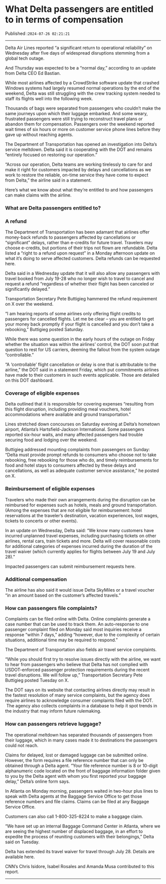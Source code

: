 # What Delta passengers are entitled to in terms of compensation

Published :`2024-07-26 02:21:21`

---

Delta Air Lines reported “a significant return to operational reliability” on Wednesday after five days of widespread disruptions stemming from a global tech outage.

And Thursday was expected to be a “normal day,” according to an update from Delta CEO Ed Bastian.

While most airlines affected by a CrowdStrike software update that crashed Windows systems had largely resumed normal operations by the end of the weekend, Delta was still struggling with the crew tracking system needed to staff its flights well into the following week.

Thousands of bags were separated from passengers who couldn’t make the same journeys upon which their luggage embarked. And some weary, frustrated passengers were still trying to reconstruct travel plans or abandon them for compensation. Passengers over the weekend reported wait times of six hours or more on customer service phone lines before they gave up without reaching agents.

The Department of Transportation has opened an investigation into Delta’s service meltdown. Delta said it is cooperating with the DOT and remains “entirely focused on restoring our operation.”

“Across our operation, Delta teams are working tirelessly to care for and make it right for customers impacted by delays and cancellations as we work to restore the reliable, on-time service they have come to expect from Delta,” the airline said in a statement.

Here’s what we know about what they’re entitled to and how passengers can make claims with the airline.

### What are Delta passengers entitled to?

### A refund

The Department of Transportation has been adamant that airlines offer money-back refunds to passengers affected by cancellations or “significant” delays, rather than e-credits for future travel. Travelers may choose e-credits, but portions of their trips not flown are refundable. Delta listed a “right to a refund upon request” in a Monday afternoon update on what it’s doing to serve affected customers. Delta refunds can be requested here.

Delta said in a Wednesday update that it will also allow any passengers with travel booked from July 19-28 who no longer wish to travel to cancel and request a refund “regardless of whether their flight has been canceled or significantly delayed.”

Transportation Secretary Pete Buttigieg hammered the refund requirement on X over the weekend.

“I am hearing reports of some airlines only offering flight credits to passengers for cancelled flights. Let me be clear – you are entitled to get your money back promptly if your flight is cancelled and you don’t take a rebooking,” Buttigieg posted Saturday.

While there was some question in the early hours of the outage on Friday whether the situation was within the airlines’ control, the DOT soon put that question to rest for US carriers, deeming the fallout from the system outage “controllable.”

“A ‘controllable’ flight cancellation or delay is one that is attributable to the airline,” the DOT said in a statement Friday, which put commitments airlines have made to their customers in such events applicable. Those are detailed on this DOT dashboard.

### Coverage of eligible expenses

Delta outlined that it is responsible for covering expenses “resulting from this flight  disruption, including providing meal vouchers, hotel accommodations where available and ground transportation.”

Lines stretched down concourses on Saturday evening at Delta’s hometown airport, Atlanta’s Hartsfield-Jackson International. Some passengers reported six-hour waits, and many affected passengers had trouble securing food and lodging over the weekend.

Buttigieg addressed mounting complaints from passengers on Sunday: “Delta must provide prompt refunds to consumers who choose not to take rebooking, free rebooking for those who do, and timely reimbursements for food and hotel stays to consumers affected by these delays and cancellations, as well as adequate customer service assistance,” he posted on X.

### Reimbursement of eligible expenses

Travelers who made their own arrangements during the disruption can be reimbursed for expenses such as hotels, meals and ground transportation. (Among the expenses that are not eligible for reimbursement: hotel reservations at the traveler’s destination, vacation experiences, lost wages, tickets to concerts or other events).

In an update on Wednesday, Delta said: “We know many customers have incurred unplanned travel expenses, including purchasing tickets on other airlines, rental cars, train tickets and more. Delta will cover reasonable costs for additional categories of expenses incurred during the duration of the travel waiver (which currently applies for flights between July 19 and July 28).”

Impacted passengers can submit reimbursement requests here.

### Additional compensation

The airline has also said it would issue Delta SkyMiles or a travel voucher “in an amount based on the customer’s affected travels.”

### How can passengers file complaints?

Complaints can be filed online with Delta. Online complaints generate a case number that can be used to track them. An auto-response to one passenger complaint filed on Monday said most inquiries receive a response “within 7 days,” adding “however, due to the complexity of certain situations, additional time may be required to respond.”

The Department of Transportation also fields air travel service complaints.

“While you should first try to resolve issues directly with the airline, we want to hear from passengers who believe that Delta has not complied with USDOT-enforced passenger protection requirements during the recent travel disruptions. We will follow up,” Transportation Secretary Pete Buttigieg posted Tuesday on X.

The DOT says on its website that contacting airlines directly may result in the fastest resolution of many service complaints, but the agency does require airlines to acknowledge consumer complaints filed with the DOT.  The agency also collects complaints in a database to help it spot trends in the industry that may inform future rulemaking.

### How can passengers retrieve luggage?

The operational meltdown has separated thousands of passengers from their luggage, which in many cases made it to destinations the passengers could not reach.

Claims for delayed, lost or damaged luggage can be submitted online. However, the form requires a file reference number that can only be obtained through a Delta agent. “Your file reference number is 8 or 10-digit alphanumeric code located on the front of baggage information folder given to you by the Delta agent with whom you first reported your baggage delay,” Delta’s online form says.

In Atlanta on Monday morning, passengers waited in two-hour plus lines to speak with Delta agents at the Baggage Service Office to get those reference numbers and file claims. Claims can be filed at any Baggage Service Office.

Customers can also call 1-800-325-8224 to make a baggage claim.

“We have set up an internal Baggage Command Center in Atlanta, where we are seeing the highest number of displaced baggage, in an effort to expedite the process of reuniting customers with their belongings,” Delta said on Tuesday.

Delta has extended its travel waiver for travel through July 28. Details are available here.

CNN’s Chris Isidore, Isabel Rosales and Amanda Musa contributed to this report.

---

